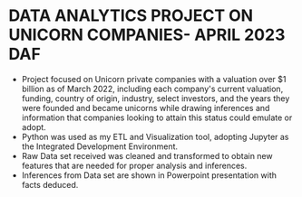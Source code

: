 # DATA ANALYTICS PROJECT ON UNICORN COMPANIES- APRIL 2023 DAF
- Project focused on Unicorn private companies with a valuation over $1 billion as of March 2022, including each company's current valuation, funding, country of origin, industry, select investors, and the years they were founded and became unicorns while drawing inferences and information that companies looking to attain this status could emulate or adopt.
- Python was used as my ETL and Visualization tool, adopting Jupyter as the Integrated Development Environment.
- Raw Data set received was cleaned and transformed to obtain new features that are needed for proper analysis and inferences.
- Inferences from Data set are shown in Powerpoint presentation with facts deduced.
